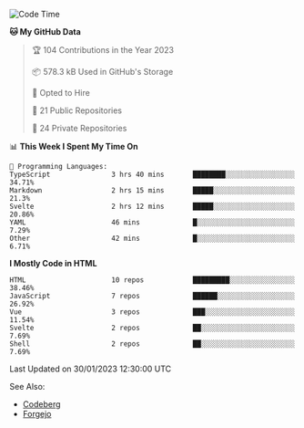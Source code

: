 <!--START_SECTION:waka-->
![Code Time](http://img.shields.io/badge/Code%20Time-735%20hrs%2035%20mins-blue)

**🐱 My GitHub Data** 

> 🏆 104 Contributions in the Year 2023
 > 
> 📦 578.3 kB Used in GitHub's Storage 
 > 
> 💼 Opted to Hire
 > 
> 📜 21 Public Repositories 
 > 
> 🔑 24 Private Repositories  
 > 
📊 **This Week I Spent My Time On** 

```text
💬 Programming Languages: 
TypeScript               3 hrs 40 mins       ████████░░░░░░░░░░░░░░░░░   34.71% 
Markdown                 2 hrs 15 mins       █████░░░░░░░░░░░░░░░░░░░░   21.3% 
Svelte                   2 hrs 12 mins       █████░░░░░░░░░░░░░░░░░░░░   20.86% 
YAML                     46 mins             █░░░░░░░░░░░░░░░░░░░░░░░░   7.29% 
Other                    42 mins             █░░░░░░░░░░░░░░░░░░░░░░░░   6.71%

```

**I Mostly Code in HTML** 

```text
HTML                     10 repos            █████████░░░░░░░░░░░░░░░░   38.46% 
JavaScript               7 repos             ██████░░░░░░░░░░░░░░░░░░░   26.92% 
Vue                      3 repos             ███░░░░░░░░░░░░░░░░░░░░░░   11.54% 
Svelte                   2 repos             ██░░░░░░░░░░░░░░░░░░░░░░░   7.69% 
Shell                    2 repos             ██░░░░░░░░░░░░░░░░░░░░░░░   7.69%

```



 Last Updated on 30/01/2023 12:30:00 UTC
<!--END_SECTION:waka-->

See Also:
- [Codeberg](https://codeberg.org/Sevichecc)
- [Forgejo](https://git.kongwoo.icu/seviche)
